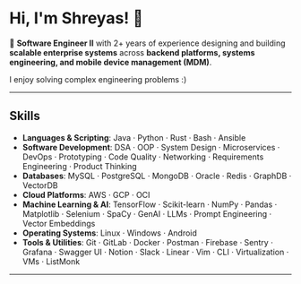 # Hi, I'm Shreyas! 👋  

🚀 **Software Engineer II** with 2+ years of experience designing and building **scalable enterprise systems** across **backend platforms, systems engineering, and mobile device management (MDM)**.  

I enjoy solving complex engineering problems :)

---

## Skills  

- **Languages & Scripting**: Java · Python · Rust · Bash · Ansible  
- **Software Development**: DSA · OOP · System Design · Microservices · DevOps · Prototyping · Code Quality · Networking · Requirements Engineering · Product Thinking  
- **Databases**: MySQL · PostgreSQL · MongoDB · Oracle · Redis · GraphDB · VectorDB  
- **Cloud Platforms**: AWS · GCP · OCI  
- **Machine Learning & AI**: TensorFlow · Scikit-learn · NumPy · Pandas · Matplotlib · Selenium · SpaCy · GenAI · LLMs · Prompt Engineering · Vector Embeddings  
- **Operating Systems**: Linux · Windows · Android  
- **Tools & Utilities**: Git · GitLab · Docker · Postman · Firebase · Sentry · Grafana · Swagger UI · Notion · Slack · Linear · Vim · CLI · Virtualization · VMs · ListMonk  

---
